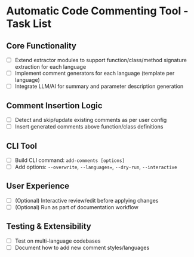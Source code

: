 # Automatic Code Commenting Tool - Task List

## Core Functionality
- [ ] Extend extractor modules to support function/class/method signature extraction for each language
- [ ] Implement comment generators for each language (template per language)
- [ ] Integrate LLM/AI for summary and parameter description generation

## Comment Insertion Logic
- [ ] Detect and skip/update existing comments as per user config
- [ ] Insert generated comments above function/class definitions

## CLI Tool
- [ ] Build CLI command: `add-comments [options]`
- [ ] Add options: `--overwrite`, `--languages=`, `--dry-run`, `--interactive`

## User Experience
- [ ] (Optional) Interactive review/edit before applying changes
- [ ] (Optional) Run as part of documentation workflow

## Testing & Extensibility
- [ ] Test on multi-language codebases
- [ ] Document how to add new comment styles/languages
